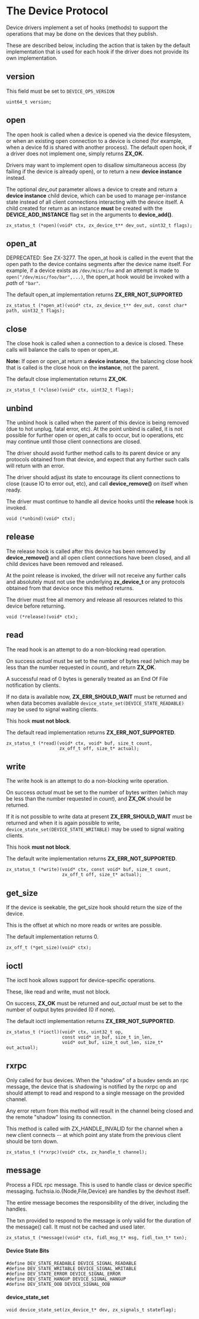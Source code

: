 
# The Device Protocol

Device drivers implement a set of hooks (methods) to support the
operations that may be done on the devices that they publish.

These are described below, including the action that is taken
by the default implementation that is used for each hook if the
driver does not provide its own implementation.

## version
This field must be set to `DEVICE_OPS_VERSION`
```
uint64_t version;
```

## open
The open hook is called when a device is opened via the device filesystem,
or when an existing open connection to a device is cloned (for example,
when a device fd is shared with another process).  The default open hook,
if a driver does not implement one, simply returns **ZX_OK**.

Drivers may want to implement open to disallow simultaneous access (by
failing if the device is already open), or to return a new **device instance**
instead.

The optional *dev_out* parameter allows a device to create and return a
**device instance** child device, which can be used to manage per-instance
state instead of all client connections interacting with the device itself.
A child created for return as an instance **must** be created with the
**DEVICE_ADD_INSTANCE** flag set in the arguments to **device_add()**.

```
zx_status_t (*open)(void* ctx, zx_device_t** dev_out, uint32_t flags);
```

## open_at
DEPRECATED: See ZX-3277.
The open_at hook is called in the event that the open path to the device
contains segments after the device name itself.  For example, if a device
exists as `/dev/misc/foo` and an attempt is made to `open("/dev/misc/foo/bar",...)`,
the open_at hook would be invoked with a *path* of `"bar"`.

The default open_at implementation returns **ZX_ERR_NOT_SUPPORTED**

```
zx_status_t (*open_at)(void* ctx, zx_device_t** dev_out, const char* path, uint32_t flags);
```

## close
The close hook is called when a connection to a device is closed.  These
calls will balance the calls to open or open_at.

**Note:** If open or open_at return a **device instance**, the balancing close
hook that is called is the close hook on the **instance**, not the parent.

The default close implementation returns **ZX_OK**.
```
zx_status_t (*close)(void* ctx, uint32_t flags);
```

## unbind
The unbind hook is called when the parent of this device is being removed (due
to hot unplug, fatal error, etc).  At the point unbind is called, it is not
possible for further open or open_at calls to occur, but io operations, etc
may continue until those client connections are closed.

The driver should avoid further method calls to its parent device or any
protocols obtained from that device, and expect that any further such calls
will return with an error.

The driver should adjust its state to encourage its client connections to close
(cause IO to error out, etc), and call **device_remove()** on itself when ready.

The driver must continue to handle all device hooks until the **release** hook
is invoked.

```
void (*unbind)(void* ctx);
```

## release
The release hook is called after this device has been removed by **device_remove()**
and all open client connections have been closed, and all child devices have been
removed and released.

At the point release is invoked, the driver will not receive any further calls
and absolutely must not use the underlying **zx_device_t** or any protocols obtained
from that device once this method returns.

The driver must free all memory and release all resources related to this device
before returning.
```
void (*release)(void* ctx);
```

## read
The read hook is an attempt to do a non-blocking read operation.

On success *actual* must be set to the number of bytes read (which may be less
than the number requested in *count*), and return **ZX_OK**.

A successful read of 0 bytes is generally treated as an End Of File notification
by clients.

If no data is available now, **ZX_ERR_SHOULD_WAIT** must be returned and when
data becomes available `device_state_set(DEVICE_STATE_READABLE)` may be used to
signal waiting clients.

This hook **must not block**.

The default read implementation returns **ZX_ERR_NOT_SUPPORTED**.

```
zx_status_t (*read)(void* ctx, void* buf, size_t count,
                    zx_off_t off, size_t* actual);
```

## write
The write hook is an attempt to do a non-blocking write operation.

On success *actual* must be set to the number of bytes written (which may be
less than the number requested in *count*), and **ZX_OK** should be returned.

If it is not possible to write data at present **ZX_ERR_SHOULD_WAIT** must
be returned and when it is again possible to write,
`device_state_set(DEVICE_STATE_WRITABLE)` may be used to signal waiting clients.

This hook **must not block**.

The default write implementation returns **ZX_ERR_NOT_SUPPORTED**.

```
zx_status_t (*write)(void* ctx, const void* buf, size_t count,
                     zx_off_t off, size_t* actual);
```

## get_size
If the device is seekable, the get_size hook should return the size of the device.

This is the offset at which no more reads or writes are possible.

The default implementation returns 0.
```
zx_off_t (*get_size)(void* ctx);
```

## ioctl
The ioctl hook allows support for device-specific operations.

These, like read and write, must not block.

On success, **ZX_OK** must be returned and *out_actual* must be set
to the number of output bytes provided (0 if none).

The default ioctl implementation returns **ZX_ERR_NOT_SUPPORTED**.
```
zx_status_t (*ioctl)(void* ctx, uint32_t op,
                     const void* in_buf, size_t in_len,
                     void* out_buf, size_t out_len, size_t* out_actual);
```

## rxrpc
Only called for bus devices.
When the "shadow" of a busdev sends an rpc message, the
device that is shadowing is notified by the rxrpc op and
should attempt to read and respond to a single message on
the provided channel.

Any error return from this method will result in the channel
being closed and the remote "shadow" losing its connection.

This method is called with ZX_HANDLE_INVALID for the channel
when a new client connects -- at which point any state from
the previous client should be torn down.
```
zx_status_t (*rxrpc)(void* ctx, zx_handle_t channel);
```

## message
Process a FIDL rpc message.  This is used to handle class or
device specific messaging.  fuchsia.io.{Node,File,Device} are
handles by the devhost itself.

The entire message becomes the responsibility of the driver,
including the handles.

The txn provided to respond to the message is only valid for
the duration of the message() call.  It must not be cached
and used later.
```
zx_status_t (*message)(void* ctx, fidl_msg_t* msg, fidl_txn_t* txn);
```

#### Device State Bits
```
#define DEV_STATE_READABLE DEVICE_SIGNAL_READABLE
#define DEV_STATE_WRITABLE DEVICE_SIGNAL_WRITABLE
#define DEV_STATE_ERROR DEVICE_SIGNAL_ERROR
#define DEV_STATE_HANGUP DEVICE_SIGNAL_HANGUP
#define DEV_STATE_OOB DEVICE_SIGNAL_OOB
```

#### device_state_set
```
void device_state_set(zx_device_t* dev, zx_signals_t stateflag);
```
